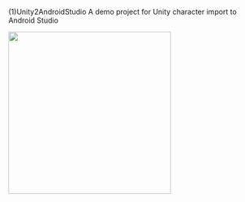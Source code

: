 (1)Unity2AndroidStudio
A demo project for Unity character import to Android Studio

<p align="left">
    <img src="demo_Unity2AndroidStudio.gif", width="320">
    <br>
</p>